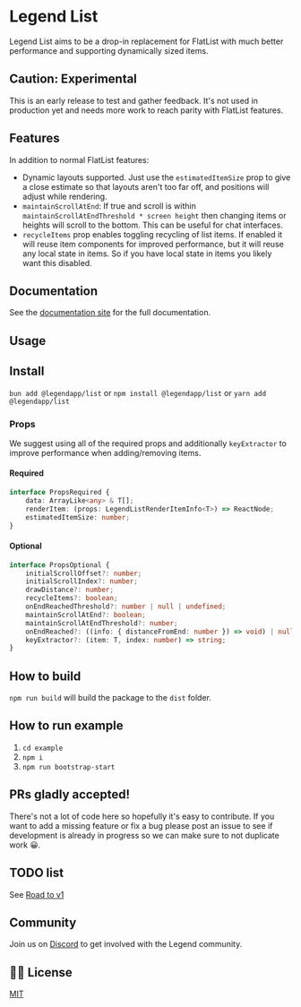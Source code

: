 # Legend List

Legend List aims to be a drop-in replacement for FlatList with much better performance and supporting dynamically sized items.

## Caution: Experimental

This is an early release to test and gather feedback. It's not used in production yet and needs more work to reach parity with FlatList features.

## Features

In addition to normal FlatList features:

-   Dynamic layouts supported. Just use the `estimatedItemSize` prop to give a close estimate so that layouts aren't too far off, and positions will adjust while rendering.
-   `maintainScrollAtEnd`: If true and scroll is within `maintainScrollAtEndThreshold * screen height` then changing items or heights will scroll to the bottom. This can be useful for chat interfaces.
-   `recycleItems` prop enables toggling recycling of list items. If enabled it will reuse item components for improved performance, but it will reuse any local state in items. So if you have local state in items you likely want this disabled.

## Documentation

See the [documentation site](https://www.legendapp.com/open-source/list) for the full documentation.

## Usage

## Install

`bun add @legendapp/list` or `npm install @legendapp/list` or `yarn add @legendapp/list`

### Props

We suggest using all of the required props and additionally `keyExtractor` to improve performance when adding/removing items.

#### Required

```ts
interface PropsRequired {
    data: ArrayLike<any> & T[];
    renderItem: (props: LegendListRenderItemInfo<T>) => ReactNode;
    estimatedItemSize: number;
}
```

#### Optional

```ts
interface PropsOptional {
    initialScrollOffset?: number;
    initialScrollIndex?: number;
    drawDistance?: number;
    recycleItems?: boolean;
    onEndReachedThreshold?: number | null | undefined;
    maintainScrollAtEnd?: boolean;
    maintainScrollAtEndThreshold?: number;
    onEndReached?: ((info: { distanceFromEnd: number }) => void) | null | undefined;
    keyExtractor?: (item: T, index: number) => string;
}
```

## How to build

`npm run build` will build the package to the `dist` folder.

## How to run example

1. `cd example`
2. `npm i`
3. `npm run bootstrap-start`

## PRs gladly accepted!

There's not a lot of code here so hopefully it's easy to contribute. If you want to add a missing feature or fix a bug please post an issue to see if development is already in progress so we can make sure to not duplicate work 😀.

## TODO list

See [Road to v1](https://github.com/LegendApp/legend-list/issues/28)

## Community

Join us on [Discord](https://discord.gg/tuW2pAffjA) to get involved with the Legend community.

## 👩‍⚖️ License

[MIT](LICENSE)
